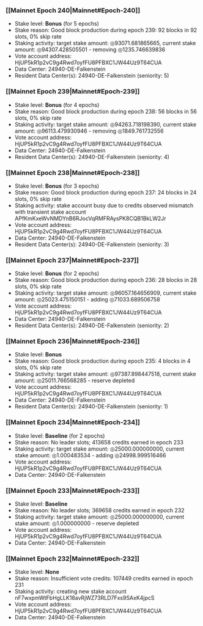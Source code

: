 ### [[Mainnet Epoch 240|Mainnet#Epoch-240]]
* Stake level: **Bonus** (for 5 epochs)
* Stake reason: Good block production during epoch 239: 92 blocks in 92 slots, 0% skip rate
* Staking activity: target stake amount: ◎93071.681865665, current stake amount: ◎94307.428505501 - removing ◎1235.746639836
* Vote account address: HjUP5kR1p2vC9g4Rwd7oyfFU8PFBXC1JW44Uz9T64CUA
* Data Center: 24940-DE-Falkenstein
* Resident Data Center(s): 24940-DE-Falkenstein (seniority: 5)
### [[Mainnet Epoch 239|Mainnet#Epoch-239]]
* Stake level: **Bonus** (for 4 epochs)
* Stake reason: Good block production during epoch 238: 56 blocks in 56 slots, 0% skip rate
* Staking activity: target stake amount: ◎94263.718198390, current stake amount: ◎96113.479930946 - removing ◎1849.761732556
* Vote account address: HjUP5kR1p2vC9g4Rwd7oyfFU8PFBXC1JW44Uz9T64CUA
* Data Center: 24940-DE-Falkenstein
* Resident Data Center(s): 24940-DE-Falkenstein (seniority: 4)
### [[Mainnet Epoch 238|Mainnet#Epoch-238]]
* Stake level: **Bonus** (for 3 epochs)
* Stake reason: Good block production during epoch 237: 24 blocks in 24 slots, 0% skip rate
* Staking activity: stake account busy due to credits observed mismatch with transient stake account APfKmKxeWvNMDYnB6RJocVqRMFRAysPK8CQB1BkLW2Jr
* Vote account address: HjUP5kR1p2vC9g4Rwd7oyfFU8PFBXC1JW44Uz9T64CUA
* Data Center: 24940-DE-Falkenstein
* Resident Data Center(s): 24940-DE-Falkenstein (seniority: 3)
### [[Mainnet Epoch 237|Mainnet#Epoch-237]]
* Stake level: **Bonus** (for 2 epochs)
* Stake reason: Good block production during epoch 236: 28 blocks in 28 slots, 0% skip rate
* Staking activity: target stake amount: ◎96057.164656909, current stake amount: ◎25023.475150151 - adding ◎71033.689506758
* Vote account address: HjUP5kR1p2vC9g4Rwd7oyfFU8PFBXC1JW44Uz9T64CUA
* Data Center: 24940-DE-Falkenstein
* Resident Data Center(s): 24940-DE-Falkenstein (seniority: 2)
### [[Mainnet Epoch 236|Mainnet#Epoch-236]]
* Stake level: **Bonus**
* Stake reason: Good block production during epoch 235: 4 blocks in 4 slots, 0% skip rate
* Staking activity: target stake amount: ◎97387.898447518, current stake amount: ◎25011.766568285 - reserve depleted
* Vote account address: HjUP5kR1p2vC9g4Rwd7oyfFU8PFBXC1JW44Uz9T64CUA
* Data Center: 24940-DE-Falkenstein
* Resident Data Center(s): 24940-DE-Falkenstein (seniority: 1)
### [[Mainnet Epoch 234|Mainnet#Epoch-234]]
* Stake level: **Baseline** (for 2 epochs)
* Stake reason: No leader slots; 413658 credits earned in epoch 233
* Staking activity: target stake amount: ◎25000.000000000, current stake amount: ◎1.000483534 - adding ◎24998.999516466
* Vote account address: HjUP5kR1p2vC9g4Rwd7oyfFU8PFBXC1JW44Uz9T64CUA
* Data Center: 24940-DE-Falkenstein
### [[Mainnet Epoch 233|Mainnet#Epoch-233]]
* Stake level: **Baseline**
* Stake reason: No leader slots; 369658 credits earned in epoch 232
* Staking activity: target stake amount: ◎25000.000000000, current stake amount: ◎1.000000000 - reserve depleted
* Vote account address: HjUP5kR1p2vC9g4Rwd7oyfFU8PFBXC1JW44Uz9T64CUA
* Data Center: 24940-DE-Falkenstein
### [[Mainnet Epoch 232|Mainnet#Epoch-232]]
* Stake level: **None**
* Stake reason: Insufficient vote credits: 107449 credits earned in epoch 231
* Staking activity: creating new stake account nF7wxpmWtFbHgLLK18avRjWZ73RLD7Fxs9SAxK4jpcS
* Vote account address: HjUP5kR1p2vC9g4Rwd7oyfFU8PFBXC1JW44Uz9T64CUA
* Data Center: 24940-DE-Falkenstein